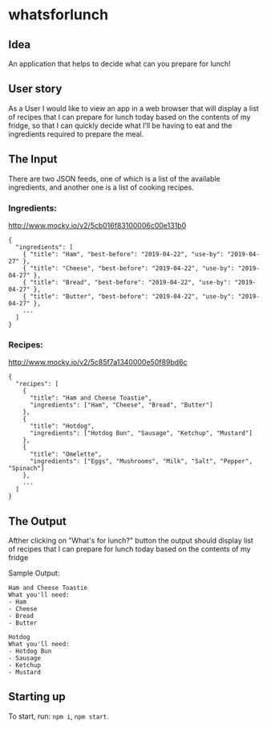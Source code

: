# whatsforlunch

## Idea
An application that helps to decide what can you prepare for lunch!

## User story
As a User I would like to view an app in a web browser that will display a list of recipes that I can prepare
for lunch today based on the contents of my fridge, so that I can quickly decide what I’ll be having to eat
and the ingredients required to prepare the meal.

## The​ ​Input
There are two JSON feeds, one of which is a list of the available ingredients, and another one is a list of cooking recipes.

### Ingredients:
http://www.mocky.io/v2/5cb016f83100006c00e131b0

```
{
  "ingredients": [
    { "title": "Ham", "best-before": "2019-04-22", "use-by": "2019-04-27" },
    { "title": "Cheese", "best-before": "2019-04-22", "use-by": "2019-04-27" },
    { "title": "Bread", "best-before": "2019-04-22", "use-by": "2019-04-27" },
    { "title": "Butter", "best-before": "2019-04-22", "use-by": "2019-04-27" },
    ...
  ]
}
```

### Recipes:
http://www.mocky.io/v2/5c85f7a1340000e50f89bd6c

```
{
  "recipes": [
    {
      "title": "Ham and Cheese Toastie",
      "ingredients": ["Ham", "Cheese", "Bread", "Butter"]
    },
    {
      "title": "Hotdog",
      "ingredients": ["Hotdog Bun", "Sausage", "Ketchup", "Mustard"]
    },
    {
      "title": "Omelette",
      "ingredients": ["Eggs", "Mushrooms", "Milk", "Salt", "Pepper", "Spinach"]
    },
    ...
  ]
}
```

## The​ ​Output
Afther clicking on "What's for lunch?" button the output should display list of recipes that I can prepare
for lunch today based on the contents of my fridge

Sample​ ​Output:
```
Ham and Cheese Toastie
What you'll need:
- Ham
- Cheese
- Bread
- Butter

Hotdog
What you'll need:
- Hotdog Bun
- Sausage
- Ketchup
- Mustard
```

## Starting up
To start, run: `npm i`, `npm start`.